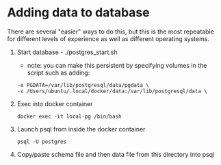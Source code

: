 # Adding data to database

There are several "easier" ways to do this, but this is the most repeatable for different levels of experience as well as different operating systems.

1. Start database - ./postgres_start.sh
   - note: you can make this persistent by specifying volumes in the script such as adding:
   ```
   -e PGDATA=/var/lib/postgresql/data/pgdata \
   -v /Users/ubuntu/.local/docker/data:/var/lib/postgresql/data \
   ```
   
2. Exec into docker container
   ```
   docker exec -it local-pg /bin/bash
   ```

3. Launch psql from inside the docker container
   ```
   psql -U postgres
   ```
4. Copy/paste schema file and then data file from this directory into psql

